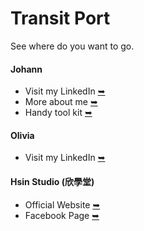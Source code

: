# Transit Port
See where do you want to go.

#### Johann
  * Visit my LinkedIn [➥](https://www.linkedin.com/in/paint1024/)
  * More about me [➥](https://paint1024.github.io/)
  * Handy tool kit [➥](https://paint1024.github.io/kit)

#### Olivia
  * Visit my LinkedIn [➥](https://www.linkedin.com/in/dance0508/)

#### Hsin Studio (欣學堂)
  * Official Website [➥](https://hsinstudio.carrd.co/)
  * Facebook Page [➥](https://www.facebook.com/HsinDance/)
